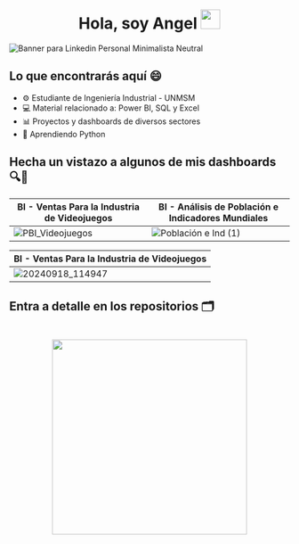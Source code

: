 <div align="center">
  <h1 align="center"><b>Hola, soy Angel </b><img src="https://media.giphy.com/media/hvRJCLFzcasrR4ia7z/giphy.gif" width="35"></h1>

</div>

![Banner para Linkedin Personal Minimalista Neutral](https://github.com/user-attachments/assets/51fc3859-de8e-4afc-ae95-6ce3418ff40b)

## Lo que encontrarás aquí 😄

- ⚙️ Estudiante de Ingeniería Industrial - UNMSM
- 💻 Material relacionado a: Power BI, SQL y Excel
- 📊 Proyectos y dashboards de diversos sectores
- 🧠 Aprendiendo Python

## Hecha un vistazo a algunos de mis dashboards 🔍👀
| BI - Ventas Para la Industria de Videojuegos | BI - Análisis de Población e Indicadores Mundiales |
| ----------- | ----------- |
|![PBI_Videojuegos](https://github.com/user-attachments/assets/c5f46e55-9b8e-4ebc-a326-04e5b317e7e8)|![Población e Ind (1)](https://github.com/user-attachments/assets/3530d6a9-a6f4-48cb-a057-b2c9f71217b5)|

| BI - Ventas Para la Industria de Videojuegos |
| ----------- |
|![20240918_114947](https://github.com/user-attachments/assets/8ed26aa0-a29c-469c-9640-e5f07279a0bb)|

## Entra a detalle en los repositorios 🗂️

<div align="center">
  <h1 align="center"><img src="https://media4.giphy.com/media/v1.Y2lkPTc5MGI3NjExOWxtdzNvcjl6YzluNXFxdGVzYW9rNXpnNDJ3aXE3dTFwaWkxaXY3OSZlcD12MV9pbnRlcm5hbF9naWZfYnlfaWQmY3Q9cw/adUWwxJuEvA07yJDw6/giphy.gif" width="350"></h1>
</div>

<!--
**Angel2420/Angel2420** is a ✨ _special_ ✨ repository because its `README.md` (this file) appears on your GitHub profile.

Here are some ideas to get you started:

- 🔭 I’m currently working on ...
- 🌱 I’m currently learning ...
- 👯 I’m looking to collaborate on ...
- 🤔 I’m looking for help with ...
- 💬 Ask me about ...
- 📫 How to reach me: ...
- 😄 Pronouns: ...
- ⚡ Fun fact: ...
-->
